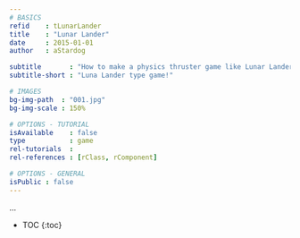 ```yaml
---
# BASICS
refid    : tLunarLander
title    : "Lunar Lander"
date     : 2015-01-01
author   : aStardog

subtitle       : "How to make a physics thruster game like Lunar Lander!"
subtitle-short : "Luna Lander type game!"

# IMAGES
bg-img-path  : "001.jpg"
bg-img-scale : 150%

# OPTIONS - TUTORIAL
isAvailable    : false
type           : game
rel-tutorials  : 
rel-references : [rClass, rComponent]

# OPTIONS - GENERAL
isPublic : false
---
```

...

* TOC
{:toc}